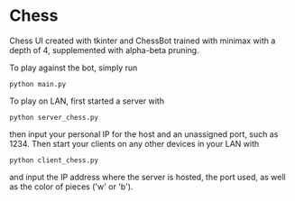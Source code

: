 # Chess
Chess UI created with tkinter and ChessBot trained with minimax with a depth of 4, supplemented with alpha-beta pruning.

To play against the bot, simply run
```
python main.py
```

To play on LAN,
first started a server with
```
python server_chess.py
```
then input your personal IP for the host and an unassigned port, such as 1234.
Then start your clients on any other devices in your LAN with
```
python client_chess.py
```
and input the IP address where the server is hosted, the port used, as well as the color of pieces ('w' or 'b').
